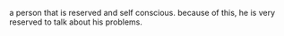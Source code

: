 a person that is reserved and self conscious. because of this, he is very reserved to talk about his problems.